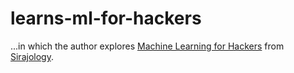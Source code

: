 # learns-ml-for-hackers

...in which the author explores [Machine Learning for Hackers][] from [Sirajology][].

[Machine Learning for Hackers]:	https://www.youtube.com/playlist?list=PL2-dafEMk2A4ut2pyv0fSIXqOzXtBGkLj
[Sirajology]:	https://www.youtube.com/channel/UCWN3xxRkmTPmbKwht9FuE5A
